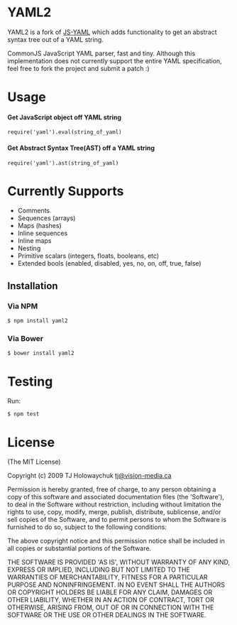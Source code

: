 
# YAML2

YAML2 is a fork of [JS-YAML](https://github.com/visionmedia/js-yaml) which adds functionality to get an abstract syntax tree out of a YAML string.

CommonJS JavaScript YAML parser, fast and tiny. Although this implementation
does not currently support the entire YAML specification, feel free to
fork the project and submit a patch :) 

# Usage


#### Get JavaScript object off YAML string
    require('yaml').eval(string_of_yaml)
#### Get Abstract Syntax Tree(AST) off a YAML string
    require('yaml').ast(string_of_yaml)
    
# Currently Supports

  * Comments
  * Sequences (arrays)
  * Maps (hashes)
  * Inline sequences
  * Inline maps
  * Nesting
  * Primitive scalars (integers, floats, booleans, etc)
  * Extended bools (enabled, disabled, yes, no, on, off, true, false)
  
## Installation


### Via NPM
    $ npm install yaml2

### Via Bower
    $ bower install yaml2
    
# Testing

Run:

    $ npm test

# License 

(The MIT License)

Copyright (c) 2009 TJ Holowaychuk <tj@vision-media.ca>

Permission is hereby granted, free of charge, to any person obtaining
a copy of this software and associated documentation files (the
'Software'), to deal in the Software without restriction, including
without limitation the rights to use, copy, modify, merge, publish,
distribute, sublicense, and/or sell copies of the Software, and to
permit persons to whom the Software is furnished to do so, subject to
the following conditions:

The above copyright notice and this permission notice shall be
included in all copies or substantial portions of the Software.

THE SOFTWARE IS PROVIDED 'AS IS', WITHOUT WARRANTY OF ANY KIND,
EXPRESS OR IMPLIED, INCLUDING BUT NOT LIMITED TO THE WARRANTIES OF
MERCHANTABILITY, FITNESS FOR A PARTICULAR PURPOSE AND NONINFRINGEMENT.
IN NO EVENT SHALL THE AUTHORS OR COPYRIGHT HOLDERS BE LIABLE FOR ANY
CLAIM, DAMAGES OR OTHER LIABILITY, WHETHER IN AN ACTION OF CONTRACT,
TORT OR OTHERWISE, ARISING FROM, OUT OF OR IN CONNECTION WITH THE
SOFTWARE OR THE USE OR OTHER DEALINGS IN THE SOFTWARE.
